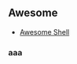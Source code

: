 ## Awesome
- [Awesome Shell](https://github.com/alebcay/awesome-shell#awesome-shell- "Awesome Shell")
### aaa
```

```